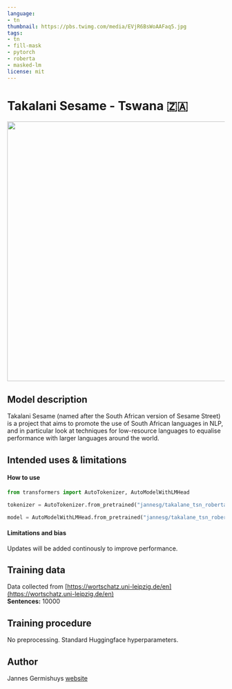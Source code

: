 ```yaml
---
language:
- tn
thumbnail: https://pbs.twimg.com/media/EVjR6BsWoAAFaq5.jpg
tags:
- tn
- fill-mask
- pytorch
- roberta
- masked-lm
license: mit
---
```


# Takalani Sesame - Tswana 🇿🇦

<img src="https://pbs.twimg.com/media/EVjR6BsWoAAFaq5.jpg" width="600"/> 

## Model description

Takalani Sesame (named after the South African version of Sesame Street) is a project that aims to promote the use of South African languages in NLP, and in particular look at techniques for low-resource languages to equalise performance with larger languages around the world.

## Intended uses & limitations

#### How to use

```python
from transformers import AutoTokenizer, AutoModelWithLMHead

tokenizer = AutoTokenizer.from_pretrained("jannesg/takalane_tsn_roberta")

model = AutoModelWithLMHead.from_pretrained("jannesg/takalane_tsn_roberta")
```

#### Limitations and bias

Updates will be added continously to improve performance. 

## Training data

Data collected from [https://wortschatz.uni-leipzig.de/en](https://wortschatz.uni-leipzig.de/en) <br/>
**Sentences:** 10000

## Training procedure

No preprocessing. Standard Huggingface hyperparameters. 

## Author

Jannes Germishuys [website](http://jannesgg.github.io)
